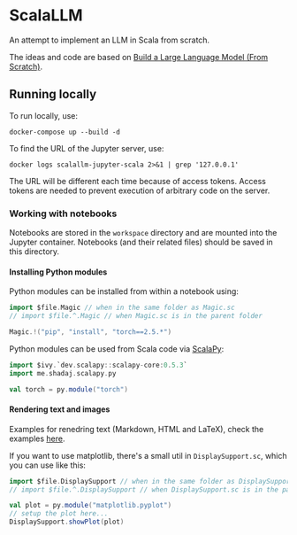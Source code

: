 # ScalaLLM

An attempt to implement an LLM in Scala from scratch.

The ideas and code are based on
[Build a Large Language Model (From Scratch)](https://www.manning.com/books/build-a-large-language-model-from-scratch).

## Running locally

To run locally, use:

```shell
docker-compose up --build -d
```

To find the URL of the Jupyter server, use:

```shell
docker logs scalallm-jupyter-scala 2>&1 | grep '127.0.0.1'
```

The URL will be different each time because of access tokens. Access tokens are needed to prevent execution of arbitrary
code on the server.

### Working with notebooks

Notebooks are stored in the `workspace` directory and are mounted into the Jupyter container. Notebooks (and their
related files) should be saved in this directory.

#### Installing Python modules

Python modules can be installed from within a notebook using:

```scala
import $file.Magic // when in the same folder as Magic.sc
// import $file.^.Magic // when Magic.sc is in the parent folder

Magic.!("pip", "install", "torch==2.5.*")
```

Python modules can be used from Scala code via [ScalaPy](https://github.com/scalapy/scalapy):

```scala
import $ivy.`dev.scalapy::scalapy-core:0.5.3`
import me.shadaj.scalapy.py

val torch = py.module("torch")
```

#### Rendering text and images

Examples for renedring text (Markdown, HTML and LaTeX), check the
examples [here](https://github.com/almond-sh/almond/blob/v0.14.0-RC15/examples/displays.ipynb).

If you want to use matplotlib, there's a small util in `DisplaySupport.sc`, which you can use like this:

```scala
import $file.DisplaySupport // when in the same folder as DisplaySupport.sc
// import $file.^.DisplaySupport // when DisplaySupport.sc is in the parent folder

val plot = py.module("matplotlib.pyplot")
// setup the plot here...
DisplaySupport.showPlot(plot)
```